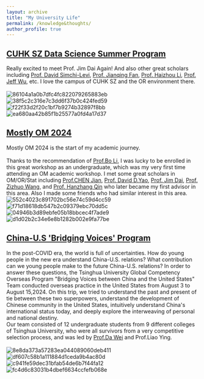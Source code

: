 ```yaml
---
layout: archive
title: "My University Life"
permalink: /knowledge&thoughts/
author_profile: true
---
```


## [CUHK SZ Data Science Summer Program](https://my.31huiyi.com/pc/page/6da70000-cad5-5690-52ea-08dc417ec6e0)
Really excited to meet Prof. Jim Dai Again! And also other great scholars including [Prof. David Simchi-Levi](https://slevi1-mit-edu.ezproxy.canberra.edu.au), [Prof. Jianqing Fan](https://fan.princeton.edu/), [Prof. Haizhou Li](https://sds.cuhk.edu.cn/en/teacher/498), [Prof. Jeff Wu](https://research.gatech.edu/people/jeff-wu), etc. I love the campus of CUHK SZ and the OR environment there.<br/><br/>
![86104a1a0b7dfc4fc822079265883eb](https://github.com/user-attachments/assets/2bbdd6a4-7da2-4ab9-9e2e-d8dcc88f594b)
![38f5c2c316e7c3dd6f37b0c424fed59](https://github.com/user-attachments/assets/1620895b-fcd2-49e5-9cfb-e80c05d4082f)
![f22f33d2f20c1bf7b9274b32897f8bb](https://github.com/user-attachments/assets/f8c1956c-f8e3-406d-96c3-1d1d8cec4f06)
![ea680aa42b85f1b25577a0fd4a17d37](https://github.com/user-attachments/assets/563ac21b-6f9c-406c-a4d2-f457d234b19b)

## [Mostly OM 2024](http://www.rccm.tsinghua.edu.cn/mostly_om/home.htm)
Mostly OM 2024 is the start of my academic journey.<br/><br/>
Thanks to the recommendation of [Prof.Bo Li](https://www.sem.tsinghua.edu.cn/en/info/1233/6986.htm), I was lucky to be enrolled in this great workshop as an undergraduate, which was my very first time attending an OM academic workshop. I met some great scholars in OM/OR/Stat including [Prof.CHEN Jian](https://www.sem.tsinghua.edu.cn/en/info/1219/7004.htm), [Prof. David D.Yao](http://www.columbia.edu/~yao/), [Prof. Jim Dai](https://people.orie.cornell.edu/jdai/), [Prof. Zizhuo Wang](https://mypage.cuhk.edu.cn/academics/wangzizhuo/), and [Prof. Hanzhang Qin](https://hanzhangqin.com/) who later became my first advisor in this area. Also I made some friends who had similar interest in this area. <br/>
![552c4023c891702bc56e74c59d4cc59](https://github.com/user-attachments/assets/13d267ae-404a-4f3f-abac-bccdc438713b)
![f71d18618db547b2c09379ebc70dd5c](https://github.com/user-attachments/assets/bfdee165-205d-4802-8a83-f5796512bcdf)
![04946b3d89ebfe05b18bbcec4f7ade9](https://github.com/user-attachments/assets/fa94e9e3-783a-45b2-95bb-60491c80262a)
![d1d02b2c34e6e8b1282b002e9fa77be](https://github.com/user-attachments/assets/8dd11564-a12e-49f1-9010-974115a99bde)


## [China-U.S 'Bridging Voices' Program](https://mp.weixin.qq.com/s/n1-WcOAoJD07Wd3Kr5TQwQ)
In the post-COVID era, the world is full of uncertainties. How do young people in the new era understand China-U.S. relations? What contribution can we young people make to the future China-U.S. relations? In order to answer these questions, the Tsinghua University Global Competency Overseas Program "Bridging Voices between China and the United States" Team conducted overseas practice in the United States from August 3 to August 15,2024. On this trip, we tried to understand the past and present of tie between these two superpowers, understand the development of Chinese community in the United States, intuitively understand China's international status today, and deeply explore the interweaving of personal and national destiny.<br/>
Our team consisted of 12 undergraduate students from 9 different colleges of Tsinghua University, who were all survivors from a very competitive selection process, and was led by [Prof.Da Wei](https://ciss.tsinghua.edu.cn/info/ResearchFellows/1239) and Prof.Liao Ying.<br/><br/>
![8e8da373a57283ea044089060deb411](https://github.com/user-attachments/assets/11739889-caf2-41a3-9bfb-b69f630f810d)
![df607c58b1a111884d1ceda9b4ac80d](https://github.com/user-attachments/assets/1e156959-00c3-48ed-b417-a48a241832ff)
![c941fe59dec31bfab54de6b7f44fa12](https://github.com/user-attachments/assets/5548e5d4-f3d4-4589-83b1-b8f00793cef6)
![fc4d6c83031b4dbef6634ccfefb068e](https://github.com/user-attachments/assets/69a80808-d92e-4769-a0b2-13f7c7740bca)

